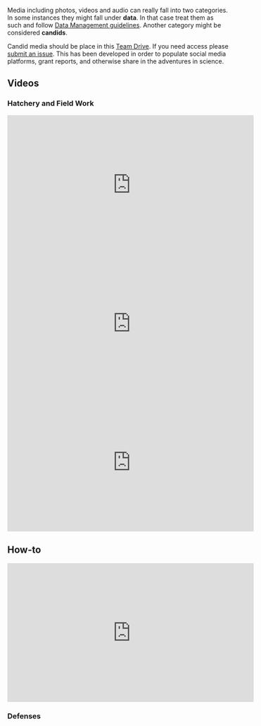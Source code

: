 Media including photos, videos and audio can really fall into two categories. In some instances they might fall under **data**. In that case treat them as such and follow [Data Management guidelines](https://robertslab.github.io/resources/Data-Management/). Another category might be considered **candids**.

Candid media should be place in this [Team Drive](https://drive.google.com/drive/u/0/folders/0B_Kednl1tNImYlBEVjJmX3JJLUU). If you need access please [submit an issue](https://github.com/RobertsLab/resources/issues/new). This has been developed in order to populate social media platforms, grant reports, and otherwise share in the adventures in science.

## Videos

### Hatchery and Field Work

<iframe width="560" height="315" src="https://www.youtube.com/embed/CuklvfRmg_o" title="YouTube video player" frameborder="0" allow="accelerometer; autoplay; clipboard-write; encrypted-media; gyroscope; picture-in-picture" allowfullscreen></iframe>


<iframe width="560" height="315" src="https://www.youtube.com/embed/tKy_N1dpNhE" title="YouTube video player" frameborder="0" allow="accelerometer; autoplay; clipboard-write; encrypted-media; gyroscope; picture-in-picture" allowfullscreen></iframe>

<iframe width="560" height="315" src="https://www.youtube.com/embed/EGzxtekC-3A" title="YouTube video player" frameborder="0" allow="accelerometer; autoplay; clipboard-write; encrypted-media; gyroscope; picture-in-picture" allowfullscreen></iframe>




## How-to

<iframe width="560" height="315" src="https://www.youtube.com/embed/Kvisz5X-iWU" title="YouTube video player" frameborder="0" allow="accelerometer; autoplay; clipboard-write; encrypted-media; gyroscope; picture-in-picture" allowfullscreen></iframe>





### Defenses
